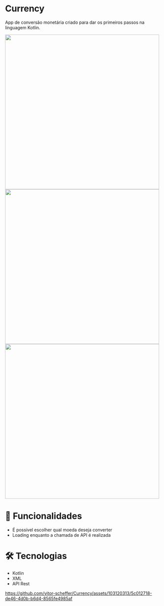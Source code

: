 # Currency
App de conversão monetária criado para dar os primeiros passos na linguagem Kotlin.

<a href="#" target="_blank">
  <img style="height: 500px" src="https://user-images.githubusercontent.com/103120313/229401666-cc899259-1f06-4c4b-a22d-30d52e5254ec.png"></img>
  <img style="height: 500px" src="https://user-images.githubusercontent.com/103120313/229402211-63fb7b1c-5730-4f9d-b4d0-3b490afb67d3.png"></img>
  <img style="height: 500px" src="https://user-images.githubusercontent.com/103120313/229404592-773acd56-2a89-41c4-a3f9-1989979a32d5.png"></img>
</a>

# 📲 Funcionalidades

<ul>
  <li>É possível escolher qual moeda deseja converter</li>
  <li>Loading enquanto a chamada de API é realizada</li>
</ul>

# 🛠️ Tecnologias

<ul>
  <li>Kotlin</li>
  <li>XML</li>
  <li>API Rest</li>
</ul>


https://github.com/vitor-scheffer/Currency/assets/103120313/5c012718-de46-4d0b-b6d4-8565fe4985af

